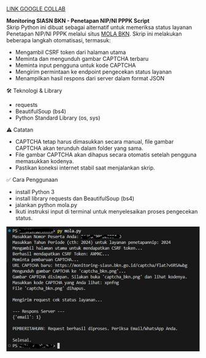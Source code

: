 [LINK GOOGLE COLLAB](https://colab.research.google.com/drive/1-_UWC9iAd_sTvJtUuN-wHZLzMXzH2BFW?usp=sharing)

**Monitoring SIASN BKN - Penetapan NIP/NI PPPK Script** <br />
Skrip Python ini dibuat sebagai alternatif untuk memeriksa status layanan Penetapan NIP/NI PPPK melalui situs [MOLA BKN](https://monitoring-siasn.bkn.go.id/). Skrip ini melakukan beberapa langkah otomatisasi, termasuk:

- Mengambil CSRF token dari halaman utama
- Meminta dan mengunduh gambar CAPTCHA terbaru
- Meminta input pengguna untuk kode CAPTCHA
- Mengirim permintaan ke endpoint pengecekan status layanan
- Menampilkan hasil respons dari server dalam format JSON

🛠️ Teknologi & Library
- requests
- BeautifulSoup (bs4)
- Python Standard Library (os, sys)

⚠️ Catatan
- CAPTCHA tetap harus dimasukkan secara manual, file gambar CAPTCHA akan terunduh dalam folder yang sama.
- File gambar CAPTCHA akan dihapus secara otomatis setelah pengguna memasukkan kodenya.
- Pastikan koneksi internet stabil saat menjalankan skrip.

✅ Cara Penggunaan
- install Python 3
- install library requests dan BeautifulSoup (bs4)
- jalankan python mola.py
- Ikuti instruksi input di terminal untuk menyelesaikan proses pengecekan status.

![alt text](https://github.com/diotivano/mola-script/blob/main/screenshot.jpg)
